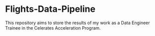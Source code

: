 # Flights-Data-Pipeline
This repository aims to store the results of my work as a Data Engineer Trainee in the Celerates Acceleration Program.
